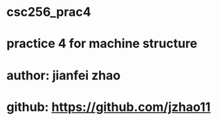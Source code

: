 # csc256_prac4
# practice 4 for machine structure
# author: jianfei zhao
# github: https://github.com/jzhao11
